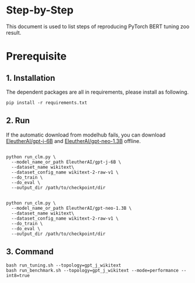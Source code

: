 Step-by-Step
============

This document is used to list steps of reproducing PyTorch BERT tuning zoo result.

# Prerequisite

## 1. Installation

The dependent packages are all in requirements, please install as following.

```
pip install -r requirements.txt
```

## 2. Run

If the automatic download from modelhub fails, you can download [EleutherAI/gpt-j-6B](https://huggingface.co/EleutherAI/gpt-j-6B?text=My+name+is+Clara+and+I+am) and [EleutherAI/gpt-neo-1.3B](https://huggingface.co/EleutherAI/gpt-neo-1.3B?text=My+name+is+Mariama%2C+my+favorite) offline.

```shell

python run_clm.py \
  --model_name_or_path EleutherAI/gpt-j-6B \
  --dataset_name wikitext\
  --dataset_config_name wikitext-2-raw-v1 \
  --do_train \
  --do_eval \
  --output_dir /path/to/checkpoint/dir
```
```shell

python run_clm.py \
  --model_name_or_path EleutherAI/gpt-neo-1.3B \
  --dataset_name wikitext\
  --dataset_config_name wikitext-2-raw-v1 \
  --do_train \
  --do_eval \
  --output_dir /path/to/checkpoint/dir
```

## 3. Command

```
bash run_tuning.sh --topology=gpt_j_wikitext
bash run_benchmark.sh --topology=gpt_j_wikitext --mode=performance --int8=true
```